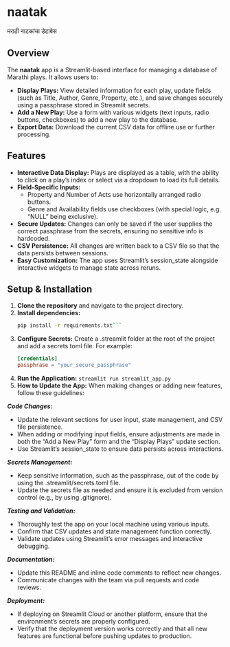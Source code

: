 # naatak  
मराठी नाटकांचा डेटाबेस

## Overview

The **naatak** app is a Streamlit-based interface for managing a database of Marathi plays. It allows users to:

- **Display Plays:** View detailed information for each play, update fields (such as Title, Author, Genre, Property, etc.), and save changes securely using a passphrase stored in Streamlit secrets.
- **Add a New Play:** Use a form with various widgets (text inputs, radio buttons, checkboxes) to add a new play to the database.
- **Export Data:** Download the current CSV data for offline use or further processing.

## Features

- **Interactive Data Display:** Plays are displayed as a table, with the ability to click on a play’s index or select via a dropdown to load its full details.
- **Field-Specific Inputs:**  
  - Property and Number of Acts use horizontally arranged radio buttons.
  - Genre and Availability fields use checkboxes (with special logic, e.g. “NULL” being exclusive).
- **Secure Updates:** Changes can only be saved if the user supplies the correct passphrase from the secrets, ensuring no sensitive info is hardcoded.
- **CSV Persistence:** All changes are written back to a CSV file so that the data persists between sessions.
- **Easy Customization:** The app uses Streamlit’s session_state alongside interactive widgets to manage state across reruns.

## Setup & Installation

1. **Clone the repository** and navigate to the project directory.
2. **Install dependencies:**  
   ```bash
   pip install -r requirements.txt```
3. **Configure Secrets:**
Create a .streamlit folder at the root of the project and add a secrets.toml file. For example:
   ```toml
   [credentials]
   passphrase = "your_secure_passphrase"
   ```
4. **Run the Application:**
```streamlit run streamlit_app.py```
5. **How to Update the App:**
When making changes or adding new features, follow these guidelines:

***Code Changes:***
- Update the relevant sections for user input, state management, and CSV file persistence.
- When adding or modifying input fields, ensure adjustments are made in both the “Add a New Play” form and the “Display Plays” update section.
- Use Streamlit’s session_state to ensure data persists across interactions.

***Secrets Management:***
- Keep sensitive information, such as the passphrase, out of the code by using the .streamlit/secrets.toml file.
- Update the secrets file as needed and ensure it is excluded from version control (e.g., by using .gitignore).

***Testing and Validation:***
- Thoroughly test the app on your local machine using various inputs.
- Confirm that CSV updates and state management function correctly.
- Validate updates using Streamlit’s error messages and interactive debugging.

***Documentation:***
- Update this README and inline code comments to reflect new changes.
- Communicate changes with the team via pull requests and code reviews.

***Deployment:***
- If deploying on Streamlit Cloud or another platform, ensure that the environment’s secrets are properly configured.
- Verify that the deployment version works correctly and that all new features are functional before pushing updates to production.
